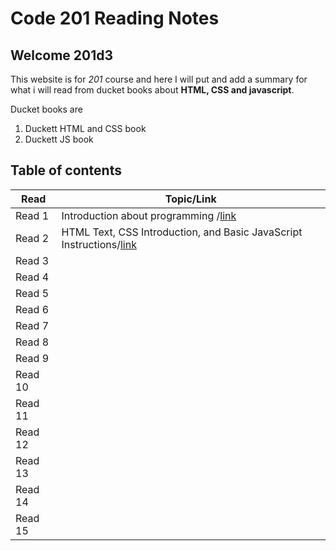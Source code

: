 # Code 201 Reading Notes

## Welcome 201d3

This website is for *201* course and here I will put and add a summary for what i will read from ducket books about **HTML, CSS and javascript**.

Ducket books are
1. Duckett HTML and CSS book
2. Duckett JS book 

## Table of contents

| Read    | Topic/Link|
|---|---|
| Read 1  |  Introduction about programming /[link](https://rowaidsayyed.github.io/reading-notes/class-01)     |
| Read 2  | HTML Text, CSS Introduction, and Basic JavaScript Instructions/[link](https://rowaidsayyed.github.io/reading-notes/class-01) |
| Read 3  |                                                                                                    |
| Read 4  |                                                                                                    |
| Read 5  |                                                                                                    |
| Read 6  |                                                                                                    |
| Read 7  |                                                                                                    |
| Read 8  |                                                                                                    |
| Read 9  |                                                                                                    |
| Read 10 |                                                                                                    |
| Read 11 |                                                                                                    |
| Read 12 |                                                                                                    |
| Read 13 |                                                                                                    |
| Read 14 |                                                                                                    |
| Read 15 |                                                                                                    |

